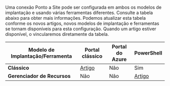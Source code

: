 Uma conexão Ponto a Site pode ser configurada em ambos os modelos de implantação e usando várias ferramentas diferentes. Consulte a tabela abaixo para obter mais informações. Podemos atualizar esta tabela conforme os novos artigos, novos modelos de implantação e ferramentas se tornam disponíveis para esta configuração. Quando um artigo estiver disponível, o vincularemos diretamente da tabela.

| **Modelo de Implantação/Ferramenta** | **Portal clássico** | **Portal do Azure** | **PowerShell** |
|-----------------------------|--------------------|------------------|----------------|
| **Clássico** | [Artigo](../articles/vpn-gateway/vpn-gateway-point-to-site-create.md) | Não | Sim |
| **Gerenciador de Recursos** | Não | Não | [Artigo](../articles/vpn-gateway/vpn-gateway-howto-point-to-site-rm-ps.md) |

<!---HONumber=AcomDC_0218_2016-->